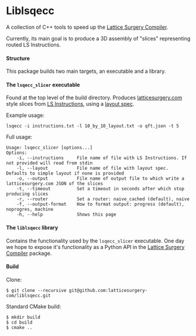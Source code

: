 # Liblsqecc

A collection of C++ tools to speed up the [Lattice Surgery Compiler](https://github.com/latticesurgery-com/lattice-surgery-compiler).

Currently, its main goal is to produce a 3D assembly of "slices" representing routed LS Instructions.

#### Structure
This package builds two main targets, an executable and a library.

#### The `lsqecc_slicer` executable

Found at the top level of the build directory. Produces [latticesurgery.com](https://latticesurgery.com) style slices from [LS Instructions](https://github.com/latticesurgery-com/lattice-surgery-compiler/issues/246), using a [layout spec](https://github.com/latticesurgery-com/lattice-surgery-compiler/issues/250).
 
Example usage: 

```shell
lsqecc -i instructions.txt -l 10_by_10_layout.txt -o qft.json -t 5
```

Full usage:
```
Usage: lsqecc_slicer [options...]
Options:
    -i, --instructions     File name of file with LS Instructions. If not provided will read from stdin
    -l, --layout           File name of file with layout spec. Defaults to simple layout if none is provided
    -o, --output           File name of output file to which write a latticesurgery.com JSON of the slices
    -t, --timeout          Set a timeout in seconds after which stop producing slices
    -r, --router           Set a router: naive_cached (default), naive
    -f, --output-format    How to format output: progress (default), noprogres, machine
    -h, --help             Shows this page 
```

#### The `liblsqecc` library

Contains the functionality used by the `lsqecc_slicer` executable. One day we hope to expose it's functionality as a Python API in the [Lattice Surgery Compiler](https://github.com/latticesurgery-com/lattice-surgery-compiler) package.

#### Build
Clone:
```shell
$ git clone --recursive git@github.com:latticesurgery-com/liblsqecc.git 
```

Standard CMake build:
```shell
$ mkdir build
$ cd build
$ cmake ..
```

###